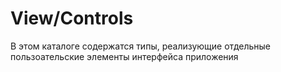 # View/Controls
В этом каталоге содержатся типы, реализующие отдельные пользоательские элементы интерфейса приложения
